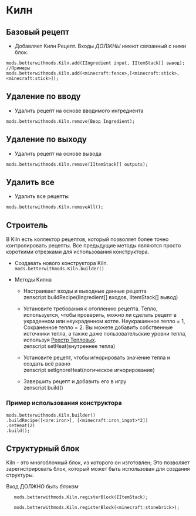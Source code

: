 # Килн

## Базовый рецепт

* Добавляет Килн Рецепт. Входы *ДОЛЖНЫ* имеют связанный с ними блок.

```zenscript
mods.betterwithmods.Kiln.add(IIngredient input, IItemStack[] вывод);
//Примеры
mods.betterwithmods.Kiln.add(<minecraft:fence>,[<minecraft:stick>,<minecraft:stick>]);
```

## Удаление по вводу

* Удалить рецепт на основе вводимого ингредиента

```zenscript
mods.betterwithmods.Kiln.remove(Ввод Ingredient);
```

## Удаление по выходу

* Удалить рецепт на основе вывода

```zenscript
mods.betterwithmods.Kiln.remove(IItemStack[] outputs);
```

## Удалить все

* Удалить все рецепты

```zenscript
mods.betterwithmods.Kiln.removeAll();
```

## Строитель

В Kiln есть коллектор рецептов, который позволяет более точно контролировать рецепты. Все предыдущие методы являются просто короткими отрезками для использования конструктора.

* Создавать нового конструктора Kiln. `mods.betterwithmods.Kiln.builder()`

* Методы Килна
     
     * Настраивает входы и выходные данные рецепта  
              zenscript
              buildRecipe(IIngredient[] входов, IItemStack[] вывод)
     
     * Установите требования к отоплению рецепта. Тепло, используется, чтобы проверить, можно ли сделать рецепт в украденном или неукраденном котле. Неукрашенное тепло = 1, Сохраненное тепло = 2. Вы можете добавить собственные источники тепла, а также даже пользовательские уровни тепла, используя [Реестр Тепловых](/Mods/Modtweaker/BetterWithMods/HeatRegistry/).  
              zenscript
              setHeat(внутреннее тепла)
     
     * Установите рецепт, чтобы игнорировать значение тепла и создать всё равно  
              zenscript
              setIgnoreHeat(логическое игнорирование)
     
     * Завершить рецепт и добавить его в игру  
              zenscript
              build()

### Пример использования конструктора

```zenscript
mods.betterwithmods.Kiln.builder()
.buildRecipe([<ore:iron>], [<minecraft:iron_ingot>*2])
.setHeat(2)
.build();
```

## Структурный блок

Kiln - это многоблочный блок, из которого он изготовлен; Это позволяет зарегистрировать блок, который может быть использован для создания структуры.

Вход ДОЛЖНО быть *блоком*

```zenscript
   mods.betterwithmods.Kiln.registerBlock(IItemStack);

   mods.betterwithmods.Kiln.registerBlock(<minecraft:stonebrick>);
```
